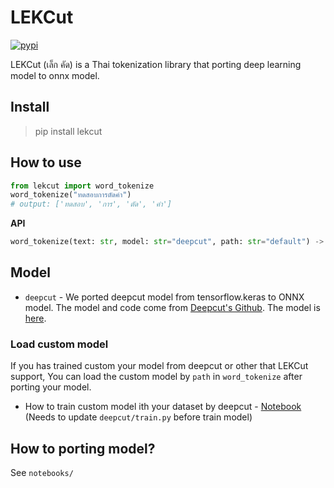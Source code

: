 # LEKCut
<a href="https://pypi.python.org/pypi/lekcut"><img alt="pypi" src="https://img.shields.io/pypi/v/lekcut.svg"/></a>

LEKCut (เล็ก คัด) is a Thai tokenization library that porting deep learning model to onnx model.

## Install

> pip install lekcut

## How to use

```python
from lekcut import word_tokenize
word_tokenize("ทดสอบการตัดคำ")
# output: ['ทดสอบ', 'การ', 'ตัด', 'คำ']
```

**API**

```python
word_tokenize(text: str, model: str="deepcut", path: str="default") -> List[str]
```

## Model
- ```deepcut``` - We ported deepcut model from tensorflow.keras to ONNX model. The model and code come from [Deepcut's Github](https://github.com/rkcosmos/deepcut). The model is [here](https://github.com/PyThaiNLP/LEKCut/blob/main/lekcut/model/deepcut.onnx).

### Load custom model

If you has trained custom your model from deepcut or other that LEKCut support, You can load the custom model by ```path``` in ```word_tokenize``` after porting your model.

- How to train custom model ith your dataset by deepcut - [Notebook](https://github.com/rkcosmos/deepcut/blob/master/notebooks/training.ipynb) (Needs to update ```deepcut/train.py``` before train model)

## How to porting model?

See ```notebooks/```